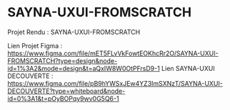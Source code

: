 # SAYNA-UXUI-FROMSCRATCH
Projet Rendu : SAYNA-UXUI-FROMSCRATCH

Lien Projet Figma : https://www.figma.com/file/mET5FLvVkFowtEOKhcRr2O/SAYNA-UXUI-FROMSCRATCH?type=design&node-id=1%3A2&mode=design&t=aQxIW8W0OtPFrsD9-1
Lien SAYNA-UXUI DECOUVERTE : https://www.figma.com/file/pB9hYWSxJEw4YZ3ImSXNzT/SAYNA-UXUI-DECOUVERTE?type=whiteboard&node-id=0%3A1&t=pOyBOPqy9wv0G5Q6-1

